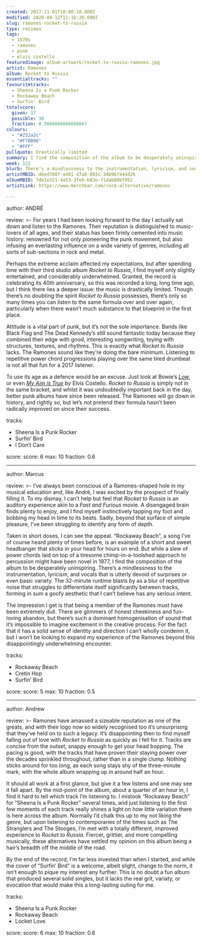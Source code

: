 ```yaml
---
created: 2017-11-01T18:00:18.000Z
modified: 2020-04-12T11:16:26.000Z
slug: ramones-rocket-to-russia
type: reviews
tags:
  - 1970s
  - ramones
  - punk
  - elvis costello
featuredimage: album-artwork/rocket-to-russia-ramones.jpg
artist: Ramones
album: Rocket to Russia
essentialtracks: ""
favouritetracks:
  - Sheena Is a Punk Rocker
  - Rockaway Beach
  - Surfin' Bird
totalscore:
  given: 17
  possible: 30
  fraction: 0.5666666666666667
colours:
  - "#252a2c"
  - "#F70B96"
  - "#FFF"
pullquote: Drastically limited
summary: I find the composition of the album to be desperately uninspiring. There’s a mindlessness to the instrumentation, lyricism, and vocals that is utterly devoid of surprises or even basic variety. The 32-minute runtime blasts by as a blur of repetitive noise.
week: 122
blurb: There’s a mindlessness to the instrumentation, lyricism, and vocals that is devoid of surprises. The 32-minute runtime blasts by as a blur of repetitive noise.
artistMBID: d6ed7887-a401-47a8-893c-34b967444d26
albumMBID: 7de1e321-4a53-3feb-b83e-f1dab88bf952
artistLink: https://www.merchbar.com/rock-alternative/ramones

---
```


author: ANDRÉ

review: >-
  For years I had been looking forward to the day I actually sat down and listen to the Ramones. Their reputation is distinguished to music-lovers of all ages, and their status has been firmly cemented into music history: renowned for not only pioneering the punk movement, but also infusing an everlasting influence on a wide variety of genres, including all sorts of sub-sections in rock and metal. 
  
  Perhaps the extreme acclaim affected my expectations, but after spending time with their third studio album *Rocket to Russia*, I find myself only slightly entertained, and considerably underwhelmed. Granted, the record is celebrating its 40th anniversary, so this was recorded a long, long time ago, but I think there lies a deeper issue: the music is drastically limited. Though there’s no doubting the spirit *Rocket to Russia* possesses, there’s only so many times you can listen to the same formula over and over again, particularly when there wasn’t much substance to that blueprint in the first place. 
  
  Attitude is a vital part of punk, but it’s not the sole importance. Bands like Black Flag and The Dead Kennedy’s still sound fantastic today because they combined their edge with good, interesting songwriting, toying with structures, textures, and rhythms. This is exactly what *Rocket to Russia* lacks. The Ramones sound like they’re doing the bare minimum. Listening to repetitive power chord progressions playing over the same tired drumbeat is not all that fun for a 2017 listener. 
  
  To use its age as a defence would be an excuse. Just look at Bowie’s [*Low*](/reviews/david-bowie-low/), or even [*My Aim is True*](/reviews/elvis-costello-my-aim-is-true/) by Elvis Costello. *Rocket to Russia* is simply not in the same bracket, and whilst it was undoubtedly important back in the day, better punk albums have since been released. The Ramones will go down in history, and rightly so, but let’s not pretend their formula hasn’t been radically improved on since their success.

tracks:
  - Sheena Is a Punk Rocker
  - ­­Surfin’ Bird
  - ­­I Don’t Care

score:
  score: 6
  max: 10
  fraction: 0.6

---
author: Marcus

review: >-
  I’ve always been conscious of a Ramones-shaped hole in my musical education and, like André, I was excited by the prospect of finally filling it. To my dismay, I can’t help but feel that *Rocket to Russia* is an auditory experience akin to a *Fast and Furious* movie. A disengaged brain finds plenty to enjoy, and I find myself instinctively tapping my foot and bobbing my head in time to its beats. Sadly, beyond that surface of simple pleasure, I’ve been struggling to identify any form of depth.

  Taken in short doses, I can see the appeal. “Rockaway Beach”, a song I’ve of course heard plenty of times before, is an example of a short and sweet headbanger that sticks in your head for hours on end. But while a slew of power chords laid on top of a tiresome chimp-in-a-toolshed approach to percussion might have been novel in 1977, I find the composition of the album to be desperately uninspiring. There’s a mindlessness to the instrumentation, lyricism, and vocals that is utterly devoid of surprises or even basic variety. The 32-minute runtime blasts by as a blur of repetitive noise that struggles to differentiate itself significantly between tracks, forming in sum a goofy aesthetic that I can’t believe has any serious intent.

  The impression I get is that being a member of the Ramones must have been extremely dull. There are glimmers of honest cheekiness and fun-loving abandon, but there’s such a dominant homogenisation of sound that it’s impossible to imagine excitement in the creative process. For the fact that it has a solid sense of identity and direction I can’t wholly condemn it, but I won’t be looking to expand my experience of the Ramones beyond this disappointingly underwhelming encounter.

tracks:
  - Rockaway Beach
  - ­­Cretin Hop
  - ­­Surfin’ Bird

score:
  score: 5
  max: 10
  fraction: 0.5

---
author: Andrew

review: >-
  Ramones have amassed a sizeable reputation as one of the greats, and with their logo now so widely recognised too it’s unsurprising that they’ve held on to such a legacy. It’s disappointing then to find myself falling out of love with *Rocket to Russia* as quickly as I fell for it. Tracks are concise from the outset, snappy enough to get your head bopping. The pacing is good, with the tracks that have proven their staying power over the decades sprinkled throughout, rather than in a single clump. Nothing sticks around for too long, as each song stays shy of the three-minute mark, with the whole album wrapping up in around half an hour. 
  
  It should all work at a first glance, but give it a few listens and one may see it fall apart. By the mid-point of the album, about a quarter of an hour in, I find it hard to tell which track I’m listening to. I mistook “Rockaway Beach” for “Sheena Is a Punk Rocker” several times, and just listening to the first few moments of each track really shines a light on how little variation there is here across the album. Normally I’d chalk this up to my not liking the genre, but upon listening to contemporaries of the times such as The Stranglers and The Stooges, I’m met with a totally different, improved experience to *Rocket to Russia*. Fiercer, grittier, and more compelling musically, these alternatives have settled my opinion on this album being a hair’s breadth off the middle of the road. 
  
  By the end of the record, I’m far less invested than when I started, and while the cover of “Surfin’ Bird” is a welcome, albeit slight, change to the norm, it isn’t enough to pique my interest any further. This is no doubt a fun album that produced several solid singles, but it lacks the real grit, variaty, or evocation that would make this a long-lasting outing for me.

tracks:
  - Sheena Is a Punk Rocker
  - ­­Rockaway Beach
  - ­­Locket Love

score:
  score: 6
  max: 10
  fraction: 0.6

